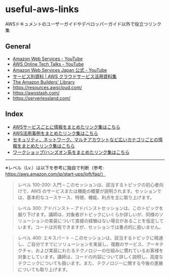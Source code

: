 # useful-aws-links
AWSドキュメントのユーザーガイドやデベロッパーガイド以外で役立つリンク集

## General
- [Amazon Web Services - YouTube](https://www.youtube.com/channel/UCd6MoB9NC6uYN2grvUNT-Zg)
- [AWS Online Tech Talks - YouTube](https://www.youtube.com/channel/UCT-nPlVzJI-ccQXlxjSvJmw)
- [Amazon Web Services Japan 公式 - YouTube](https://www.youtube.com/channel/UCnjKWUK2t5QJYfeqqilhJhQ)
- [サービス別資料 | AWS クラウドサービス活用資料集](https://aws.amazon.com/jp/aws-jp-introduction/aws-jp-webinar-service-cut/)
- [The Amazon Builders' Library](https://aws.amazon.com/jp/builders-library/)
- https://resources.awscloud.com/
- https://awsstash.com/
- https://serverlessland.com/

## Index
- [AWSサービスごとに情報をまとめたリンク集はこちら](https://github.com/sugikeitter/useful-aws-links/blob/main/AWS-services.md)
- [AWS活用事例をまとめたリンク集はこちら](https://github.com/sugikeitter/useful-aws-links/blob/main/case-studies.md)
- [セキュリティ、ネットワーク、マルチアカウントなど広いカテゴリごとの情報をまとめたリンク集はこちら](https://github.com/sugikeitter/useful-aws-links/blob/main/category.md)
- [ワークショップ/ハンズオン系をまとめたリンク集はこちら](https://github.com/sugikeitter/useful-aws-links/blob/main/workshops.md)

-----
※レベル（Lv.）は以下を参考に独自で判断（参考: https://aws.amazon.com/jp/start-ups/loft/faq/）
> レベル 100-200: 入門 – このセッションは、該当するトピックの初心者向けで、AWS のサービスまたは機能の概要が説明されます。セッションでは、基本的なユースケース、特徴、機能、利点を主に取り上げます。

> レベル 300: アドバンスト – アドバンストセッションは、このトピックを掘り下げます。講師は、対象者がトピックにいくらか詳しいが、同様のソリューションの実装について直接の経験はない場合があることを仮定しています。コードは共有できますが、セッションでは重点的に扱いません。

> レベル 400: エキスパート – このセッションは、該当するトピックに精通し、ご自分ですでにソリューションを実装し、複数のサービス、アーキテクチャ、および実装にわたるテクノロジーの仕組みに慣れているお客様を対象としています。講師は、コードの内容について詳しく説明し、高度なテクニックについても扱います。また、テクノロジーに関する今後の進展についても取り上げます。
